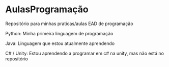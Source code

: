 # AulasProgramação

Repositório para minhas praticas/aulas EAD de programação

Python: Minha primeira linguagem de programação

Java: Linguagem que estou atualmente aprendendo

C# / Unity: Estou aprendendo a programar em c# na unity, mas não está no repositório
